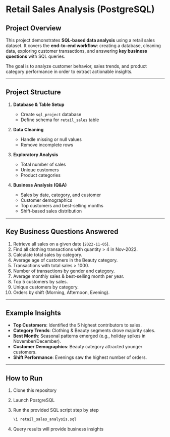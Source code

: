 # Retail Sales Analysis (PostgreSQL)

## Project Overview

This project demonstrates **SQL-based data analysis** using a retail sales dataset.
It covers the **end-to-end workflow**: creating a database, cleaning data, exploring customer transactions, and answering **key business questions** with SQL queries.

The goal is to analyze customer behavior, sales trends, and product category performance in order to extract actionable insights.

---

## Project Structure

1. **Database & Table Setup**

   * Create `sql_project` database
   * Define schema for `retail_sales` table

2. **Data Cleaning**

   * Handle missing or null values
   * Remove incomplete rows

3. **Exploratory Analysis**

   * Total number of sales
   * Unique customers
   * Product categories

4. **Business Analysis (Q\&A)**

   * Sales by date, category, and customer
   * Customer demographics
   * Top customers and best-selling months
   * Shift-based sales distribution

---

## Key Business Questions Answered

1. Retrieve all sales on a given date (`2022-11-05`).
2. Find all clothing transactions with quantity > 4 in Nov-2022.
3. Calculate total sales by category.
4. Average age of customers in the Beauty category.
5. Transactions with total sales > 1000.
6. Number of transactions by gender and category.
7. Average monthly sales & best-selling month per year.
8. Top 5 customers by sales.
9. Unique customers by category.
10. Orders by shift (Morning, Afternoon, Evening).

---

## Example Insights

* **Top Customers**: Identified the 5 highest contributors to sales.
* **Category Trends**: Clothing & Beauty segments drove majority sales.
* **Best Month**: Seasonal patterns emerged (e.g., holiday spikes in November/December).
* **Customer Demographics**: Beauty category attracted younger customers.
* **Shift Performance**: Evenings saw the highest number of orders.

---

## How to Run

1. Clone this repository
2. Launch PostgreSQL
3. Run the provided SQL script step by step

   ```sql
   \i retail_sales_analysis.sql
   ```
4. Query results will provide business insights

